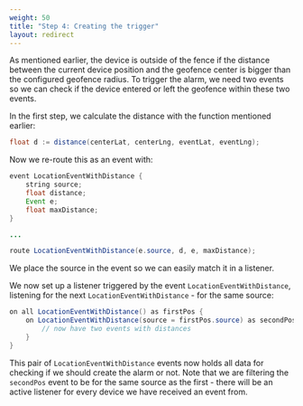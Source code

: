 ```yaml
---
weight: 50
title: "Step 4: Creating the trigger"
layout: redirect
---
```


As mentioned earlier, the device is outside of the fence if the distance between the current device position and the geofence center is bigger than the configured geofence radius. To trigger the alarm, we need two events so we can check if the device entered or left the geofence within these two events.

In the first step, we calculate the distance with the function mentioned earlier:

```java
float d := distance(centerLat, centerLng, eventLat, eventLng);
```

Now we re-route this as an event with:

```java
event LocationEventWithDistance {
	string source;
	float distance;
	Event e;
	float maxDistance;
}

...

route LocationEventWithDistance(e.source, d, e, maxDistance);
```

We place the source in the event so we can easily match it in a listener.

We now set up a listener triggered by the event `LocationEventWithDistance`, listening for the next `LocationEventWithDistance` - for the same source:

```java
on all LocationEventWithDistance() as firstPos {
	on LocationEventWithDistance(source = firstPos.source) as secondPos {
		// now have two events with distances
	}
}
```

This pair of `LocationEventWithDistance` events now holds all data for checking if we should create the alarm or not. Note that we are filtering the `secondPos` event to be for the same source as the first - there will be an active listener for every device we have received an event from.
